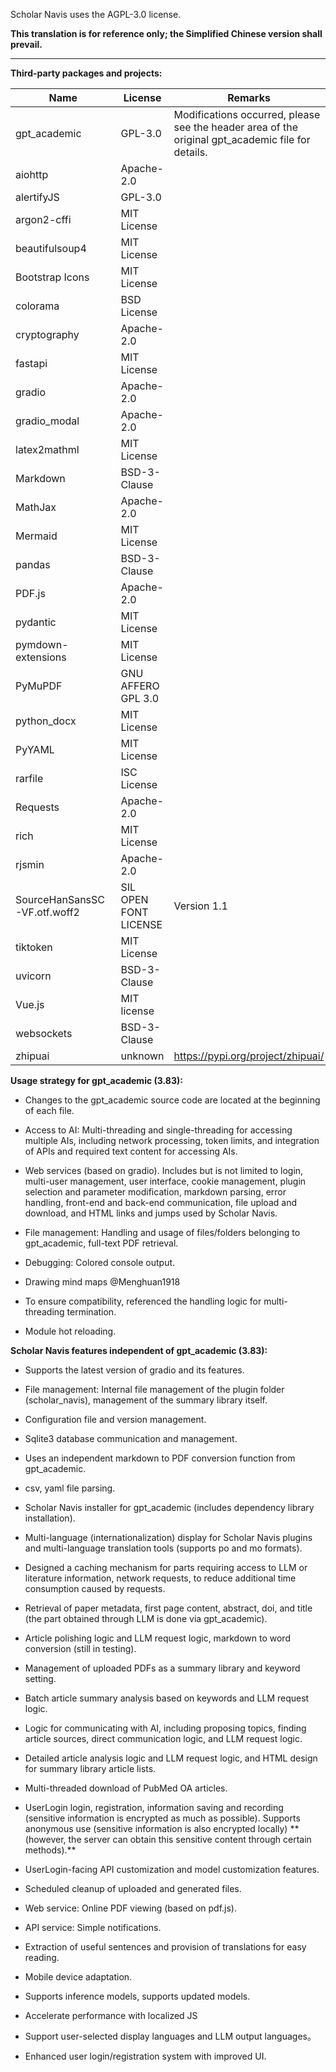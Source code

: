 Scholar Navis uses the AGPL-3.0 license.

**This translation is for reference only; the Simplified Chinese version shall prevail.**

---

**Third-party packages and projects:**

| Name                         | License               | Remarks                                                                                           |
| ---------------------------- | --------------------- | ------------------------------------------------------------------------------------------------- |
| gpt_academic                 | GPL-3.0               | Modifications occurred, please see the header area of the original gpt_academic file for details. |
| aiohttp                      | Apache-2.0            |                                                                                                   |
| alertifyJS                   | GPL-3.0               |                                                                                                   |
| argon2-cffi                  | MIT License           |                                                                                                   |
| beautifulsoup4               | MIT License           |                                                                                                   |
| Bootstrap Icons              | MIT License           |                                                                                                   |
| colorama                     | BSD License           |                                                                                                   |
| cryptography                 | Apache-2.0            |                                                                                                   |
| fastapi                      | MIT License           |                                                                                                   |
| gradio                       | Apache-2.0            |                                                                                                   |
| gradio_modal                 | Apache-2.0            |                                                                                                   |
| latex2mathml                 | MIT License           |                                                                                                   |
| Markdown                     | BSD-3-Clause          |                                                                                                   |
| MathJax                      | Apache-2.0            |                                                                                                   |
| Mermaid                      | MIT License           |                                                                                                   |
| pandas                       | BSD-3-Clause          |                                                                                                   |
| PDF.js                       | Apache-2.0            |                                                                                                   |
| pydantic                     | MIT License           |                                                                                                   |
| pymdown-extensions           | MIT License           |                                                                                                   |
| PyMuPDF                      | GNU AFFERO GPL 3.0    |                                                                                                   |
| python_docx                  | MIT License           |                                                                                                   |
| PyYAML                       | MIT License           |                                                                                                   |
| rarfile                      | ISC License           |                                                                                                   |
| Requests                     | Apache-2.0            |                                                                                                   |
| rich                         | MIT License           |                                                                                                   |
| rjsmin                       | Apache-2.0            |                                                                                                   |
| SourceHanSansSC-VF.otf.woff2 | SIL OPEN FONT LICENSE | Version 1.1                                                                                       |
| tiktoken                     | MIT License           |                                                                                                   |
| uvicorn                      | BSD-3-Clause          |                                                                                                   |
| Vue.js                       | MIT license           |                                   |
| websockets                   | BSD-3-Clause          |                                                                                                   |
| zhipuai                      | unknown               | https://pypi.org/project/zhipuai/                                                                 |

**Usage strategy for gpt_academic (3.83):**

- Changes to the gpt_academic source code are located at the beginning of each file.

- Access to AI: Multi-threading and single-threading for accessing multiple AIs, including network processing, token limits, and integration of APIs and required text content for accessing AIs.

- Web services (based on gradio). Includes but is not limited to login, multi-user management, user interface, cookie management, plugin selection and parameter modification, markdown parsing, error handling, front-end and back-end communication, file upload and download, and HTML links and jumps used by Scholar Navis.

- File management: Handling and usage of files/folders belonging to gpt_academic, full-text PDF retrieval.

- Debugging: Colored console output.

- Drawing mind maps @Menghuan1918

- To ensure compatibility, referenced the handling logic for multi-threading termination.

- Module hot reloading.

**Scholar Navis features independent of gpt_academic (3.83):**

- Supports the latest version of gradio and its features.

- File management: Internal file management of the plugin folder (scholar_navis), management of the summary library itself.

- Configuration file and version management.

- Sqlite3 database communication and management.

- Uses an independent markdown to PDF conversion function from gpt_academic.

- csv, yaml file parsing.

- Scholar Navis installer for gpt_academic (includes dependency library installation).

- Multi-language (internationalization) display for Scholar Navis plugins and multi-language translation tools (supports po and mo formats).

- Designed a caching mechanism for parts requiring access to LLM or literature information, network requests, to reduce additional time consumption caused by requests.

- Retrieval of paper metadata, first page content, abstract, doi, and title (the part obtained through LLM is done via gpt_academic).

- Article polishing logic and LLM request logic, markdown to word conversion (still in testing).

- Management of uploaded PDFs as a summary library and keyword setting.

- Batch article summary analysis based on keywords and LLM request logic.

- Logic for communicating with AI, including proposing topics, finding article sources, direct communication logic, and LLM request logic.

- Detailed article analysis logic and LLM request logic, and HTML design for summary library article lists.

- Multi-threaded download of PubMed OA articles.

- UserLogin login, registration, information saving and recording (sensitive information is encrypted as much as possible). Supports anonymous use (sensitive information is also encrypted locally) ** (however, the server can obtain this sensitive content through certain methods).**

- UserLogin-facing API customization and model customization features.

- Scheduled cleanup of uploaded and generated files.

- Web service: Online PDF viewing (based on pdf.js).

- API service: Simple notifications.

- Extraction of useful sentences and provision of translations for easy reading.

- Mobile device adaptation.

- Supports inference models, supports updated models.

- Accelerate performance with localized JS

- Support user-selected display languages and LLM output languages。

- Enhanced user login/registration system with improved UI.